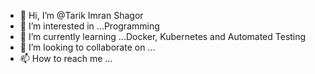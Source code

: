 - 👋 Hi, I’m @Tarik Imran Shagor
- 👀 I’m interested in ...Programming
- 🌱 I’m currently learning ...Docker, Kubernetes and Automated Testing
- 💞️ I’m looking to collaborate on ...
- 📫 How to reach me ...

<!---
shagor1994/shagor1994 is a ✨ special ✨ repository because its `README.md` (this file) appears on your GitHub profile.
You can click the Preview link to take a look at your changes.
--->
